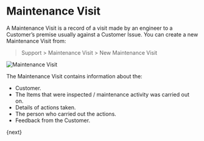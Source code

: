 # Maintenance Visit

A Maintenance Visit is a record of a visit made by an engineer to a
Customer’s premise usually against a Customer Issue. You can create a new
Maintenance Visit from:

> Support > Maintenance Visit > New Maintenance Visit

<img class="screenshot" alt="Maintenance Visit" src="/assets/erpnext_docs/assets/img/support/maintenance-visit.png">

The Maintenance Visit contains information about the:

  * Customer.
  * The Items that were inspected / maintenance activity was carried out on.
  * Details of actions taken.
  * The person who carried out the actions.
  * Feedback from the Customer.

{next}
